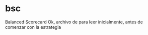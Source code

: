 # bsc
Balanced Scorecard
Ok, archivo de para leer inicialmente, antes de comenzar con la estrategia
